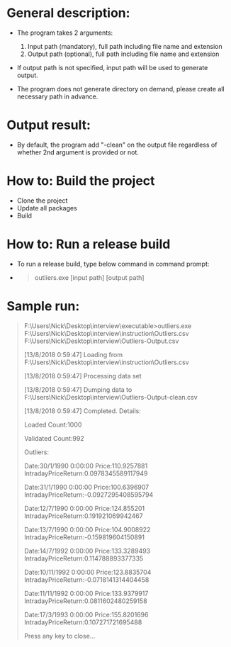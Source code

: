 # General description:
- The program takes 2 arguments: 
	1. Input path (mandatory), full path including file name and extension
	2. Output path (optional), full path including file name and extension

- If output path is not specified, input path will be used to generate output.
- The program does not generate directory on demand, please create all necessary path in advance.

# Output result:
- By default, the program add "-clean" on the output file regardless of whether 2nd argument is provided or not.

# How to: Build the project
- Clone the project
- Update all packages
- Build

# How to: Run a release build
- To run a release build, type below command in command prompt:
- > outliers.exe [input path] [output path]

# Sample run:
> F:\Users\Nick\Desktop\interview\executable>outliers.exe F:\Users\Nick\Desktop\interview\instruction\Outliers.csv F:\Users\Nick\Desktop\interview\Outliers-Output.csv
>
> [13/8/2018 0:59:47] Loading from F:\Users\Nick\Desktop\interview\instruction\Outliers.csv
> 
> [13/8/2018 0:59:47] Processing data set
> 
> [13/8/2018 0:59:47] Dumping data to F:\Users\Nick\Desktop\interview\Outliers-Output-clean.csv
> 
> [13/8/2018 0:59:47] Completed. Details:
> 
>
> Loaded Count:1000
> 
> Validated Count:992
> 
> Outliers:
> 
> Date:30/1/1990 0:00:00 Price:110.9257881 IntradayPriceReturn:0.0978345589117949
> 
> Date:31/1/1990 0:00:00 Price:100.6396907 IntradayPriceReturn:-0.0927295408595794
> 
> Date:12/7/1990 0:00:00 Price:124.855201 IntradayPriceReturn:0.191921069942467
> 
> Date:13/7/1990 0:00:00 Price:104.9008922 IntradayPriceReturn:-0.159819604150891
> 
> Date:14/7/1992 0:00:00 Price:133.3289493 IntradayPriceReturn:0.114788893377335
> 
> Date:10/11/1992 0:00:00 Price:123.8835704 IntradayPriceReturn:-0.0718141314404458
> 
> Date:11/11/1992 0:00:00 Price:133.9379917 IntradayPriceReturn:0.0811602480259158
> 
> Date:17/3/1993 0:00:00 Price:155.8201696 IntradayPriceReturn:0.107271721695488
> 
> Press any key to close...